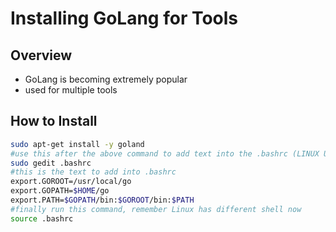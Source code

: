 # Installing GoLang for Tools

## Overview

* GoLang is becoming extremely popular
* used for multiple tools

## How to Install

```bash
sudo apt-get install -y goland
#use this after the above command to add text into the .bashrc (LINUX USES NEW SHELL)
sudo gedit .bashrc
#this is the text to add into .bashrc
export.GOROOT=/usr/local/go
export.GOPATH=$HOME/go
export.PATH=$GOPATH/bin:$GOROOT/bin:$PATH
#finally run this command, remember Linux has different shell now
source .bashrc
```
